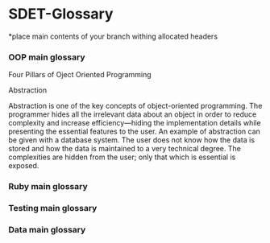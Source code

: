# SDET-Glossary
 
*place main contents of your branch withing allocated headers
 
### OOP main glossary

Four Pillars of Oject Oriented Programming


Abstraction

Abstraction is one of the key concepts of object-oriented programming. The programmer hides all the irrelevant data about an object in order to reduce complexity and increase efficiency—hiding the implementation details while presenting the essential features to the user. An example of abstraction can be given with a database system. The user does not know how the data is stored and how the data is maintained to a very technical degree. The complexities are hidden from the user; only that which is essential is exposed.


 
### Ruby main glossary
 
### Testing main glossary
 
### Data main glossary